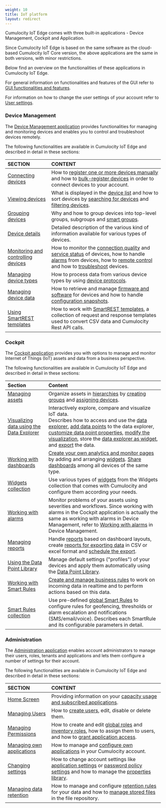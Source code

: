 ```yaml
---
weight: 10
title: IoT platform
layout: redirect
---
```


Cumulocity IoT Edge comes with three built-in applications - Device Management, Cockpit and Application. 

Since Cumulocity IoT Edge is based on the same software as the cloud-based Cumulocity IoT Core version, the above applications are the same in both versions, with minor restrictions. 

Below find an overview on the functionalities of these applications in Cumulocity IoT Edge. 

For general information on functionalities and features of the GUI refer to [GUI functionalities and features](/guides/users-guide/overview#gui-features).

For information on how to change the user settings of your account refer to [User settings](/guides/users-guide/overview#user-settings).

### Device Management

The [Device Management application](/guides/users-guide/device-management) provides functionalities for managing and monitoring devices and enables you to control and troubleshoot devices remotely.

The following functionalities are available in Cumulocity IoT Edge and described in detail in these sections:

|SECTION|CONTENT|
|:---|:---|
|[Connecting devices](/guides/users-guide/device-management#device-registration)|How to [register one or more devices manually](/guides/users-guide/device-management#device-registration-manually) and how to [bulk-register devices](/guides/users-guide/device-management#creds-upload) in order to connect devices to your account.
|[Viewing devices](/guides/users-guide/device-management#viewing-devices)|What is displayed in the [device list](/guides/users-guide/device-management#device-list) and how to sort devices by [searching for devices](/guides/users-guide/device-management#searching-devices) and [filtering devices](/guides/users-guide/device-management#filtering-devices).
|[Grouping devices](/guides/users-guide/device-management#grouping-devices)|Why and how to group devices into top-level groups, subgroups and [smart groups](/guides/users-guide/device-management#smart-groups).
|[Device details](/guides/users-guide/device-management#device-details)|Detailed description of the various kind of  information available for various types of  devices.
|[Monitoring and controlling devices](/guides/users-guide/device-management#monitoring-and-controlling-devices)|How to monitor the [connection quality](/guides/users-guide/device-management#connection-monitoring) and [service status](/guides/users-guide/device-management#monitoring-services) of devices, how to handle [alarms](/guides/users-guide/device-management#alarm-monitoring) from devices, how to [remote control](/guides/users-guide/device-management#operation-monitoring) and how to [troubleshoot](/guides/users-guide/device-management#events-all) devices.
|[Managing device types](/guides/users-guide/device-management#managing-device-types)|How to process data from various device types by using [device protocols](/guides/users-guide/device-management#managing-device-types). 
|[Managing device data](/guides/users-guide/device-management#managing-device-data)|How to retrieve and manage [firmware and software](/guides/users-guide/device-management#software-repo) for devices and how to handle [configuration snapshots](/guides/users-guide/device-management#configuration-repository). 
|[Using SmartREST templates](/guides/users-guide/device-management#smartrest-templates)|How to work with [SmartREST  templates](/guides/users-guide/device-management#smartrest-templates), a collection of request and response templates used to convert CSV data and Cumulocity Rest API calls.

### Cockpit

The [Cockpit application](/guides/users-guide/cockpit) provides you with options to manage and monitor  Internet of Things (IoT) assets and data from a business perspective.

The following functionalities are available in Cumulocity IoT Edge and described in detail in these sections:

|Section|Content|
|:---|:---|
|[Managing assets](/guides/users-guide/cockpit#managing-assets)|Organize assets in [hierarchies](/guides/users-guide/cockpit#hierarchies) by [creating groups](/guides/users-guide/cockpit#creating-groups) and [assigning devices](/guides/users-guide/cockpit#assigning-devices).
|[Visualizing data using the Data Explorer](/guides/users-guide/cockpit#data-explorer)|Interactively explore, compare and visualize IoT data. <br> Describes how to access and use the [data explorer](/guides/users-guide/cockpit#data-explorer), [add data points](/guides/users-guide/cockpit#add-data-points) to the data explorer, [customize data point properties](/guides/users-guide/cockpit#customize-data-points), [modify the visualization](/guides/users-guide/cockpit#change-visualization), store the [data explorer as widget](/guides/users-guide/cockpit#create-widget), and [export](/guides/users-guide/cockpit#export-data) the data. 
|[Working with dashboards](/guides/users-guide/cockpit#dashboards)|[Create your own analytics and monitor pages](/guides/users-guide/cockpit#creating-dashboards) by adding and arranging [widgets](/guides/users-guide/cockpit#adding-widgets). [Share dashboards](/guides/users-guide/cockpit#sharing-dashboards) among all devices of the same type. 
|[Widgets collection](/guides/users-guide/cockpit#widgets)|Use various types of [widgets](/guides/users-guide/cockpit#widgets) from the Widgets collection that comes with Cumulocity and configure them according your needs.
|[Working with alarms](/guides/users-guide/device-management/#alarm-monitoring)|Monitor problems of your assets using severities and workflows. Since working with alarms in the Cockpit application is actually the same as working with alarms in Device Management, refer to [Working with alarms](/guides/users-guide/device-management/#alarm-monitoring) in Device Management. 
|[Managing reports](/guides/users-guide/cockpit#reports)|Handle [reports](/guides/users-guide/cockpit#reports) based on dashboard layouts, create [reports for exporting data](/guides/users-guide/cockpit#reporting) in CSV or excel format and [schedule the export](/guides/users-guide/cockpit#schedule-export). 
|[Using the Data Point Library](/guides/users-guide/cockpit#data-point-library)|Manage default settings ("profiles") of your devices and apply them automatically using the [Data Point Library](/guides/users-guide/cockpit#data-point-library).
|[Working with Smart Rules](/guides/users-guide/cockpit#smart-rules)|[Create and manage business rules](/guides/users-guide/cockpit#create-rules) to work on incoming data in realtime and to perform actions based on this data.
|[Smart Rules collection](/guides/users-guide/cockpit#smart-rules-collection)|Use pre-defined [global Smart Rules](/guides/users-guide/cockpit#smart-rules-collection) to configure rules for geofencing, thresholds or alarm escalation and notifications (SMS/email/voice). Describes each SmartRule and its configurable parameters in detail.

### Administration

The [Administration application](/guides/users-guide/administration) enables account administrators to manage their users, roles, tenants and applications and lets them configure a number of settings for their account. 

The following functionalities are available in Cumulocity IoT Edge and described in detail in these sections:

|SECTION|CONTENT|
|:---|:---|
|[Home Screen](/guides/users-guide/administration#home-screen)|Providing information on your [capacity usage and subscribed applications](/guides/users-guide/administration#home-screen).
|[Managing Users](/guides/users-guide/administration#managing-users)|How to [create users](/guides/users-guide/administration#creating-users), edit, disable or delete them.
|[Managing Permissions](/guides/users-guide/administration#managing-permissions)|How to create and edit [global roles](/guides/users-guide/administration#global) and [inventory roles](/guides/users-guide/administration#inventory), how to assign them to users, and how to [grant application access](/guides/users-guide/administration#app-access).
|[Managing own applications](/guides/users-guide/administration#managing-applications)|How to manage and [configure own applications](/guides/users-guide/administration#managing-applications) in your Cumulocity account.
|[Changing settings](/guides/users-guide/administration#changing-settings)|How to change account settings like [application settings](/guides/users-guide/administration#default-app) or [password policy settings](/guides/users-guide/administration#changing-password-settings) and how to manage the [properties library](/guides/users-guide/administration#properties).
|[Managing data retention](/guides/users-guide/administration#retention-rules)|How to manage and configure [retention rules](/guides/users-guide/administration#retention-rules) for your data and how to [manage stored files](/guides/users-guide/administration#files) in the file repository.

